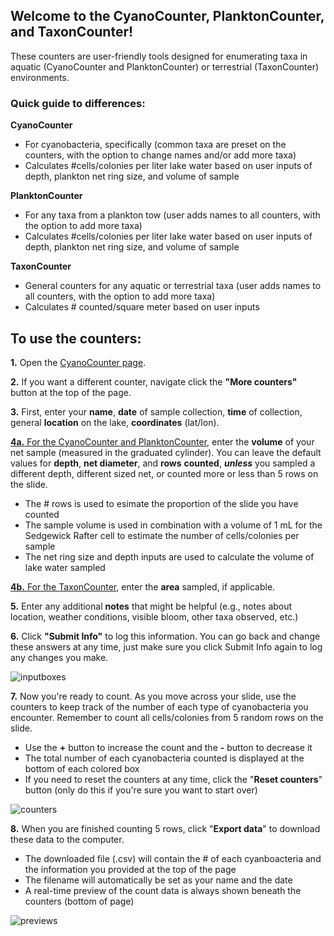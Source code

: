 ## Welcome to the CyanoCounter, PlanktonCounter, and TaxonCounter! 

These counters are user-friendly tools designed for enumerating taxa in aquatic (CyanoCounter and PlanktonCounter) or terrestrial (TaxonCounter) environments. 

### Quick guide to differences:
**CyanoCounter**
- For cyanobacteria, specifically (common taxa are preset on the counters, with the option to change names and/or add more taxa)
- Calculates #cells/colonies per liter lake water based on user inputs of depth, plankton net ring size, and volume of sample

**PlanktonCounter**
- For any taxa from a plankton tow (user adds names to all counters, with the option to add more taxa)
- Calculates #cells/colonies per liter lake water based on user inputs of depth, plankton net ring size, and volume of sample

**TaxonCounter**
- General counters for any aquatic or terrestrial taxa (user adds names to all counters, with the option to add more taxa)
- Calculates # counted/square meter based on user inputs 

## To use the counters:

**1.** Open the [CyanoCounter page](https://jvthaney.github.io/cyanocounter/).

**2.** If you want a different counter, navigate click the **"More counters"** button at the top of the page.

**3.** First, enter your **name**, **date** of sample collection, **time** of collection, general **location** on the lake, **coordinates** (lat/lon).

<ins>**4a.** For the CyanoCounter and PlanktonCounter</ins>, enter the **volume** of your net sample (measured in the graduated cylinder). You can leave the default values for **depth**, **net diameter**, and **rows** **counted**, _**unless**_ you sampled a different depth, different sized net, or counted more or less than 5 rows on the slide. 
- The # rows is used to esimate the proportion of the slide you have counted
- The sample volume is used in combination with a volume of 1 mL for the Sedgewick Rafter cell to estimate the number of cells/colonies per sample
- The net ring size and depth inputs are used to calculate the volume of lake water sampled

<ins>**4b.** For the TaxonCounter</ins>, enter the **area** sampled, if applicable.

**5.** Enter any additional **notes** that might be helpful (e.g., notes about location, weather conditions, visible bloom, other taxa observed, etc.)

**6.** Click **"Submit Info"** to log this information. You can go back and change these answers at any time, just make sure you click Submit Info again to log any changes you make.

![inputboxes](https://user-images.githubusercontent.com/70969187/174131040-e9e6d6d9-c017-48db-9ad5-9ea27743aab0.jpg)

**7.** Now you're ready to count. As you move across your slide, use the counters to keep track of the number of each type of cyanobacteria you encounter. Remember to count all cells/colonies from 5 random rows on the slide. 
- Use the **+** button to increase the count and the **-** button to decrease it
- The total number of each cyanobacteria counted is displayed at the bottom of each colored box
- If you need to reset the counters at any time, click the "**Reset counters**" button (only do this if you're sure you want to start over)

![counters](https://user-images.githubusercontent.com/70969187/176551703-295a934c-6d17-492e-bbc3-946300a0499f.jpg)

**8.** When you are finished counting 5 rows, click "**Export data**" to download these data to the computer.
- The downloaded file (.csv) will contain the # of each cyanboacteria and the information you provided at the top of the page
- The filename will automatically be set as your name and the date
- A real-time preview of the count data is always shown beneath the counters (bottom of page)

![previews](https://user-images.githubusercontent.com/70969187/175312583-ae56c976-11f3-4052-8db4-45efced83cb8.jpg)

